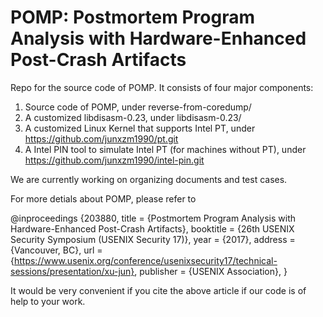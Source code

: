 # POMP: Postmortem Program Analysis with Hardware-Enhanced Post-Crash Artifacts

Repo for the source code of POMP. It consists of four major components: 
1. Source code of POMP, under reverse-from-coredump/
2. A customized libdisasm-0.23, under libdisasm-0.23/ 
3. A customized Linux Kernel that supports Intel PT, under https://github.com/junxzm1990/pt.git
4. A Intel PIN tool to simulate Intel PT (for machines without PT), under https://github.com/junxzm1990/intel-pin.git

We are currently working on organizing documents and test cases. 

For more detials about POMP, please refer to 

@inproceedings {203880,
title = {Postmortem Program Analysis with Hardware-Enhanced Post-Crash Artifacts},
booktitle = {26th USENIX Security Symposium (USENIX Security 17)},
year = {2017},
address = {Vancouver, BC},
url = {https://www.usenix.org/conference/usenixsecurity17/technical-sessions/presentation/xu-jun},
publisher = {USENIX Association},
}

It would be very convenient if you cite the above article if our code is of help to your work. 

